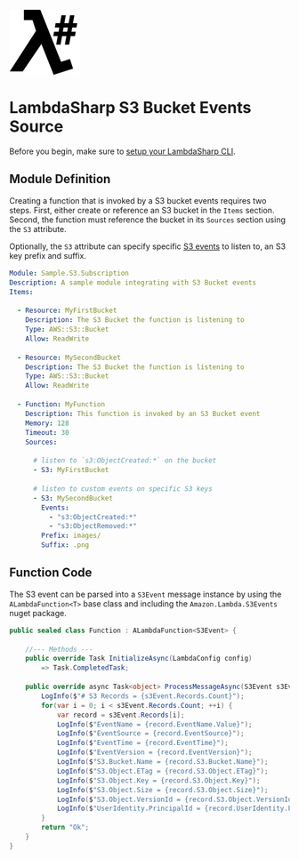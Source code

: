 ![λ#](../../Docs/images/LambdaSharpLogo.png)

# LambdaSharp S3 Bucket Events Source

Before you begin, make sure to [setup your LambdaSharp CLI](https://lambdasharp.net/articles/Setup.html).

## Module Definition

Creating a function that is invoked by a S3 bucket events requires two steps. First, either create or reference an S3 bucket in the `Items` section. Second, the function must reference the bucket in its `Sources` section using the `S3` attribute.

Optionally, the `S3` attribute can specify specific [S3 events](https://docs.aws.amazon.com/AmazonS3/latest/dev/NotificationHowTo.html#notification-how-to-event-types-and-destinations) to listen to, an S3 key prefix and suffix.

```yaml
Module: Sample.S3.Subscription
Description: A sample module integrating with S3 Bucket events
Items:

  - Resource: MyFirstBucket
    Description: The S3 Bucket the function is listening to
    Type: AWS::S3::Bucket
    Allow: ReadWrite

  - Resource: MySecondBucket
    Description: The S3 Bucket the function is listening to
    Type: AWS::S3::Bucket
    Allow: ReadWrite

  - Function: MyFunction
    Description: This function is invoked by an S3 Bucket event
    Memory: 128
    Timeout: 30
    Sources:

      # listen to `s3:ObjectCreated:*` on the bucket
      - S3: MyFirstBucket

      # listen to custom events on specific S3 keys
      - S3: MySecondBucket
        Events:
          - "s3:ObjectCreated:*"
          - "s3:ObjectRemoved:*"
        Prefix: images/
        Suffix: .png
```

## Function Code

The S3 event can be parsed into a `S3Event` message instance by using the `ALambdaFunction<T>` base class and including the `Amazon.Lambda.S3Events` nuget package.

```csharp
public sealed class Function : ALambdaFunction<S3Event> {

    //--- Methods ---
    public override Task InitializeAsync(LambdaConfig config)
        => Task.CompletedTask;

    public override async Task<object> ProcessMessageAsync(S3Event s3Event) {
        LogInfo($"# S3 Records = {s3Event.Records.Count}");
        for(var i = 0; i < s3Event.Records.Count; ++i) {
            var record = s3Event.Records[i];
            LogInfo($"EventName = {record.EventName.Value}");
            LogInfo($"EventSource = {record.EventSource}");
            LogInfo($"EventTime = {record.EventTime}");
            LogInfo($"EventVersion = {record.EventVersion}");
            LogInfo($"S3.Bucket.Name = {record.S3.Bucket.Name}");
            LogInfo($"S3.Object.ETag = {record.S3.Object.ETag}");
            LogInfo($"S3.Object.Key = {record.S3.Object.Key}");
            LogInfo($"S3.Object.Size = {record.S3.Object.Size}");
            LogInfo($"S3.Object.VersionId = {record.S3.Object.VersionId}");
            LogInfo($"UserIdentity.PrincipalId = {record.UserIdentity.PrincipalId}");
        }
        return "Ok";
    }
}
```
